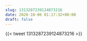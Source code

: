 ```yaml
---
slug: 1313287239124873216
date: 2020-10-06 01:17:32+00:00
draft: false
---
```


{{< tweet 1313287239124873216 >}}

